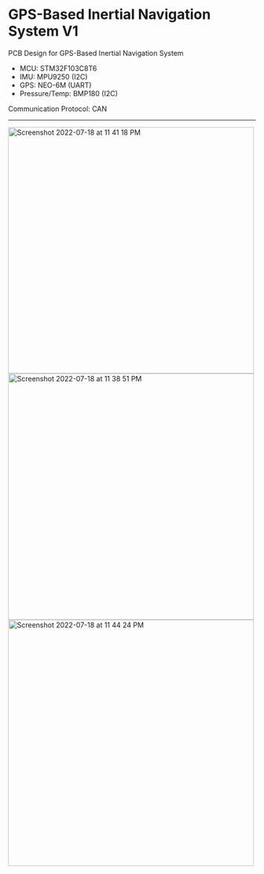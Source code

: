 # GPS-Based Inertial Navigation System V1

PCB Design for GPS-Based Inertial Navigation System
* MCU: STM32F103C8T6
* IMU: MPU9250 (I2C)
* GPS: NEO-6M (UART)
* Pressure/Temp: BMP180 (I2C)

Communication Protocol: CAN

<hr>

<img width="500" alt="Screenshot 2022-07-18 at 11 41 18 PM" src="https://user-images.githubusercontent.com/103095333/179577610-0c274702-8bef-49db-9b5b-6c50e04fc092.png">
<img width="500" alt="Screenshot 2022-07-18 at 11 38 51 PM" src="https://user-images.githubusercontent.com/103095333/179577621-6e008ada-bc94-400e-8f90-3a530cc89ab6.png">
<img width="500" alt="Screenshot 2022-07-18 at 11 44 24 PM" src="https://user-images.githubusercontent.com/103095333/179577633-30b7513c-a57d-4a3d-8a6f-9fd0136a6d31.png">
